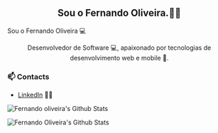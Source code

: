 <h2 align="center">Sou o Fernando Oliveira.👋🤓</h2>


Sou o Fernando Oliveira 💻

<p align="center">Desenvolvedor de Software 💻, apaixonado por tecnologias de desenvolvimento web e mobile 💜.</p>

### 📫 Contacts

- [LinkedIn](https://www.linkedin.com/in/fernando-oliveira-5b496b151/) 👨💼

![Fernando oliveira's Github Stats](https://github-readme-stats.vercel.app/api?username=fernandoguide&show_icons=true&theme=radical)

![Fernando Oliveira's Github Stats](https://github-readme-stats.vercel.app/api/top-langs/?username=fernandoguide)


